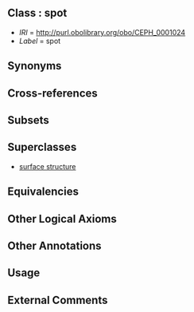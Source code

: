 
## Class : spot

 * *IRI* = http://purl.obolibrary.org/obo/CEPH_0001024
 * *Label* = spot

## Synonyms


## Cross-references


## Subsets


## Superclasses

 * [surface structure](../../UBERON/02/UBERON_0003102.md)

## Equivalencies


## Other Logical Axioms


## Other Annotations


## Usage


## External Comments

